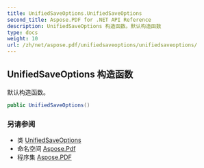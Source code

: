 ```yaml
---
title: UnifiedSaveOptions.UnifiedSaveOptions
second_title: Aspose.PDF for .NET API Reference
description: UnifiedSaveOptions 构造函数。默认构造函数
type: docs
weight: 10
url: /zh/net/aspose.pdf/unifiedsaveoptions/unifiedsaveoptions/
---
```

## UnifiedSaveOptions 构造函数

默认构造函数。

```csharp
public UnifiedSaveOptions()
```

### 另请参阅

* 类 [UnifiedSaveOptions](../)
* 命名空间 [Aspose.Pdf](../../../aspose.pdf/)
* 程序集 [Aspose.PDF](../../../)